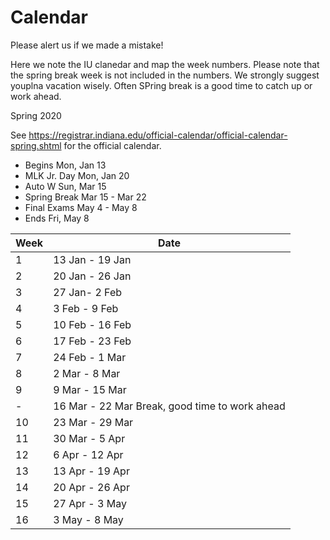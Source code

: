 # Calendar

Please alert us if we made a mistake!

Here we note the IU clanedar and map the week numbers. Please note that
the spring break week is not included in the numbers. We strongly
suggest youplna vacation wisely. Often SPring break is a good time to
catch up or work ahead.

Spring 2020

See
<https://registrar.indiana.edu/official-calendar/official-calendar-spring.shtml>
for the official calendar.

* Begins	Mon, Jan 13
* MLK Jr. Day	Mon, Jan 20
* Auto W	Sun, Mar 15
* Spring Break	Mar 15 - Mar 22
* Final Exams	May 4 - May 8
* Ends	Fri, May 8



| Week | Date
|------|---------------------|
| 1    | 13 Jan - 19 Jan |
| 2    | 20 Jan - 26 Jan |
| 3    | 27 Jan- 2 Feb |
| 4    | 3 Feb - 9 Feb |
| 5    | 10 Feb - 16 Feb | 
| 6    | 17 Feb - 23 Feb  |
| 7    | 24 Feb - 1 Mar |
| 8    | 2 Mar  - 8 Mar |
| 9    | 9 Mar  - 15 Mar |
| -    | 16 Mar  - 22 Mar Break, good time to work ahead |
| 10   | 23 Mar  - 29 Mar |
| 11   | 30 Mar  - 5 Apr |
| 12   | 6 Apr - 12 Apr |
| 13   | 13 Apr - 19 Apr |
| 14   | 20 Apr - 26 Apr |
| 15   | 27 Apr - 3 May |
| 16   |  3 May - 8 May |
